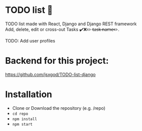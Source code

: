 # TODO list 📝
TODO list made with React, Django and Django REST framework<br/>
Add, delete, edit or cross-out Tasks ✔️❌✏️ t̶a̶s̶k̶ ̶n̶a̶m̶e̶✏️.<br/>

TODO: Add user profiles<br/>

# Backend for this project:
https://github.com/jsxgod/TODO-list-django

# Installation
- Clone or Download the repository (e.g. /repo)
- ```cd repo```
- ```npm install```
- ```npm start```
